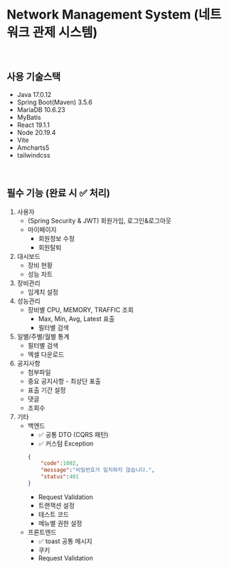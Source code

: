 # Network Management System (네트워크 관제 시스템)
<br />

## 사용 기술스택
- Java 17.0.12
- Spring Boot(Maven) 3.5.6
- MariaDB 10.6.23
- MyBatis
- React 19.1.1
- Node 20.19.4
- Vite
- Amcharts5
- tailwindcss

<br />

## 필수 기능 (완료 시 ✅ 처리)
1. 사용자 
    - (Spring Security & JWT) 회원가입, 로그인&로그아웃
    - 마이페이지
        - 회원정보 수정
        - 회원탈퇴
2. 대시보드 
    - 장비 현황
    - 성능 차트
3. 장비관리 
    - 임계치 설정
4. 성능관리
    - 장비별 CPU, MEMORY, TRAFFIC 조회
        - Max, Min, Avg, Latest 표출
        - 필터별 검색
5. 일별/주별/월별 통계 
    - 필터별 검색
    - 엑셀 다운로드
6. 공지사항
    - 첨부파일
    - 중요 공지사항 - 최상단 표출
    - 표출 기간 설정
    - 댓글
    - 조회수
7. 기타
    - 백엔드
        - ✅ 공통 DTO (CQRS 패턴) 
        - ✅ 커스텀 Exception 
        ```json
        {
        	"code":1002,
        	"message":"비밀번호가 일치하지 않습니다.",
        	"status":401
        }
        ```
        - Request Validation
        - 트랜잭션 설정 
        - 테스트 코드
        - 메뉴별 권한 설정
    - 프론트엔드
        - ✅ toast 공통 메시지 
        - 쿠키
        - Request Validation
